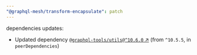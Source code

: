 ```yaml
---
"@graphql-mesh/transform-encapsulate": patch
---
```

dependencies updates:
  - Updated dependency [`@graphql-tools/utils@^10.6.0` ↗︎](https://www.npmjs.com/package/@graphql-tools/utils/v/10.6.0) (from `^10.5.5`, in `peerDependencies`)
